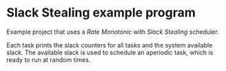 # Slack Stealing example program
Example project that uses a *Rate Monotonic* with *Slack Stealing* scheduler.

Each task prints the slack counters for all tasks and the system available slack. The available slack is used to schedule an aperiodic task, which is ready to run at random times.
